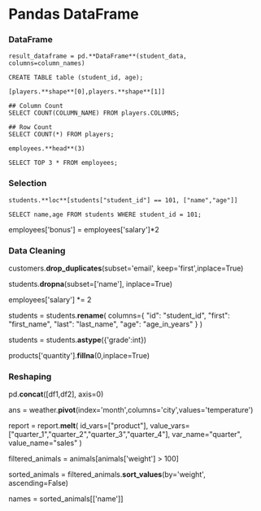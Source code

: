 # Pandas DataFrame


### DataFrame

```
result_dataframe = pd.**DataFrame**(student_data, columns=column_names)

CREATE TABLE table (student_id, age);
```

```
[players.**shape**[0],players.**shape**[1]]

## Column Count
SELECT COUNT(COLUMN_NAME) FROM players.COLUMNS;

## Row Count
SELECT COUNT(*) FROM players;
```

```
employees.**head**(3)

SELECT TOP 3 * FROM employees;
```



### Selection

```
students.**loc**[students["student_id"] == 101, ["name","age"]] 

SELECT name,age FROM students WHERE student_id = 101;
```

employees['bonus'] = employees['salary']\*2

### Data Cleaning

customers.**drop_duplicates**(subset='email', keep='first',inplace=True)

students.**dropna**(subset=['name'], inplace=True)

employees['salary'] \*= 2

students = students.**rename**(
        columns={
            "id": "student_id",
            "first": "first_name",
            "last": "last_name",
            "age": "age_in_years"
        }
    )

students = students.**astype**({'grade':int})

products['quantity'].**fillna**(0,inplace=True)


### Reshaping

pd.**concat**([df1,df2], axis=0)

ans = weather.**pivot**(index='month',columns='city',values='temperature')

report = report.**melt**(
        id_vars=["product"],
        value_vars=["quarter_1","quarter_2","quarter_3","quarter_4"],
        var_name="quarter",
        value_name="sales"
    )

filtered_animals = animals[animals['weight'] > 100]

sorted_animals = filtered_animals.**sort_values**(by='weight', ascending=False)

names = sorted_animals[['name']]



